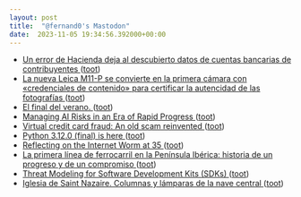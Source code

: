 ```yaml
---
layout: post
title:  "@fernand0's Mastodon"
date:  2023-11-05 19:34:56.392000+00:00
---
```

*  [Un error de Hacienda deja al descubierto datos de cuentas bancarias de contribuyentes ](https://andaluciainformacion.es/velez-malaga/1394742/un-error-de-hacienda-deja-al-descubierto-datos-de-cuentas-bancarias-de-contribuyentes) ([toot](https://mastodon.social/@fernand0/111359616377920603))
*  [La nueva Leica M11-P se convierte en la primera cámara con «credenciales de contenido» para certificar la autencidad de las fotografías ](https://www.photolari.com/la-nueva-leica-m11-p-se-convierte-en-la-primera-camara-con-credenciales-de-contenido-para-certificar-la-autencidad-de-las-fotografias) ([toot](https://mastodon.social/@fernand0/111359386245432573))
*  [El final del verano. ](https://avecesunafoto.wordpress.com/2023/11/05/el-final-del-verano-3) ([toot](https://mastodon.social/@fernand0/111359195079609567))
*  [Managing AI Risks in an Era of Rapid Progress ](https://managing-ai-risks.com) ([toot](https://mastodon.social/@fernand0/111359016204985966))
*  [Virtual credit card fraud: An old scam reinvented ](https://securityintelligence.com/posts/virtual-credit-card-fraud-old-scam-reinvented) ([toot](https://mastodon.social/@fernand0/111358885586291225))
*  [Python 3.12.0 (final) is here ](https://discuss.python.org/t/python-3-12-0-final-is-here/3518) ([toot](https://mastodon.social/@fernand0/111358660441065061))
*  [Reflecting on the Internet Worm at 35 ](https://www.cerias.purdue.edu) ([toot](https://mastodon.social/@fernand0/111358379516665499))
*  [La primera línea de ferrocarril en la Península Ibérica: historia de un progreso y de un compromiso ](https://www.vialibre-ffe.com/noticias.asp?not=4083) ([toot](https://mastodon.social/@fernand0/111358213870972636))
*  [Threat Modeling for Software Development Kits (SDKs) ](http://off-the-wall-security.blogspot.com/2023/10/threat-modeling-for-software.htm) ([toot](https://mastodon.social/@fernand0/111357868369239280))
*  [Iglesia de Saint Nazaire. Columnas y lámparas de la nave central ](https://www.flickr.com/photos/fernand0/53303551132) ([toot](https://mastodon.social/@fernand0/111357765482377310))

